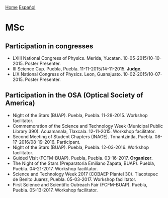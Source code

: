 [Home](index.md)
[Español](mscesp.md)
# MSc

## Participation in congresses

- LXIII National Congress of Physics. Merida, Yucatan. 10-05-2015/10-10-2015. Poster Presenter.
- III Science Cup. Puebla, Puebla. 11-11-2015/14-11-2015. **Judge**.
- LIX National Congress of Physics. Leon, Guanajuato. 10-02-2015/10-07-2015. Poster Presenter.

## Participation in the OSA (Optical Society of America)

- Night of the Stars (BUAP). Puebla, Puebla. 11-28-2015. Workshop facilitator.
- Commemoration of the Science and Technology Week (Municipal Public Library 390). Acuamanala, Tlaxcala. 12-11-2015. Workshop facilitator.
- Second Meeting of Student Chapters (INAOE). Tonantzintla, Puebla. 08-17-2016/08-19-2016. Participant.
- Night of the Stars (BUAP). Puebla, Puebla. 12-03-2016. Workshop facilitator.
- Guided Visit (FCFM-BUAP). Puebla, Puebla. 03-16-2017. **Organizer**.
- The Night of the Stars (Preparatoria Emiliano Zapata, BUAP). Puebla, Puebla. 04-21-2017. Workshop facilitator.
- Science and Technology Week 2017 (COBAEP Plantel 30). Tlacotepec de Benito Juarez, Puebla. 05-03-2017. Workshop facilitator.
- First Science and Scientific Outreach Fair (FCFM-BUAP). Puebla, Puebla. 05-13-2017. Workshop facilitator.